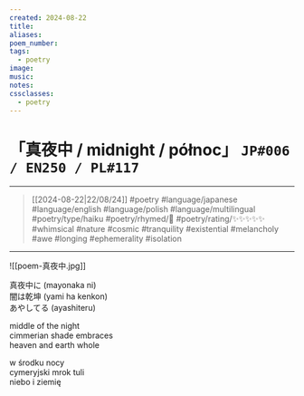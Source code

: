 ```yaml
---
created: 2024-08-22
title:
aliases:
poem_number:
tags:
  - poetry
image:
music:
notes:
cssclasses:
  - poetry
---
```

# 「真夜中 / midnight / północ」 `JP#006 / EN250 / PL#117`

---

> [[2024-08-22|22/08/24]]
> #poetry 
> #language/japanese #language/english #language/polish #language/multilingual
> #poetry/type/haiku 
> #poetry/rhymed/🔴 
> #poetry/rating/✨✨✨✨✨ 
> #whimsical #nature #cosmic #tranquility #existential #melancholy #awe #longing #ephemerality #isolation 

---

![[poem-真夜中.jpg]]

真夜中に (mayonaka ni)  
闇は乾坤 (yami ha kenkon)  
あやしてる (ayashiteru)  
  
middle of the night  
cimmerian shade embraces  
heaven and earth whole  
  
w środku nocy  
cymeryjski mrok tuli  
niebo i ziemię